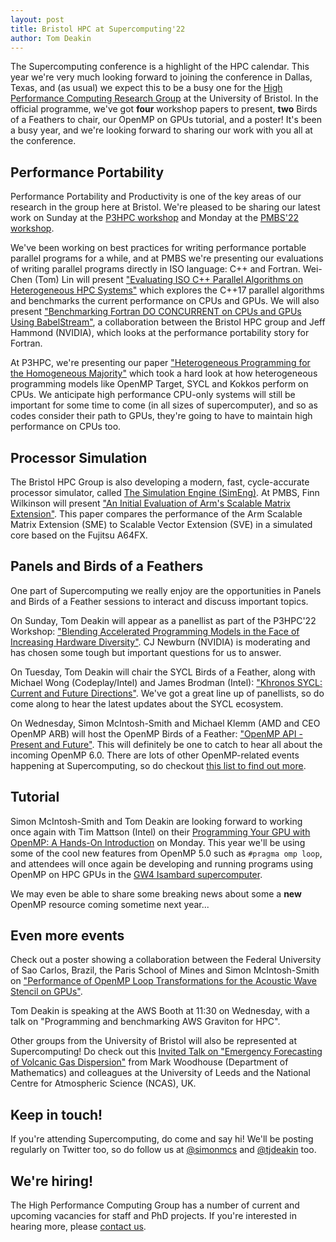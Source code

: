 ```yaml
---
layout: post
title: Bristol HPC at Supercomputing'22
author: Tom Deakin
---
```


The Supercomputing conference is a highlight of the HPC calendar. This year we're very much looking forward to joining the conference in Dallas, Texas, and (as usual) we expect this to be a busy one for the [High Performance Computing Research Group](https://uob-hpc.github.io) at the University of Bristol. In the official programme, we've got **four** workshop papers to present, **two** Birds of a Feathers to chair, our OpenMP on GPUs tutorial, and a poster! It's been a busy year, and we're looking forward to sharing our work with you all at the conference.


## Performance Portability

Performance Portability and Productivity is one of the key areas of our research in the group here at Bristol. We're pleased to be sharing our latest work on Sunday at the [P3HPC workshop](https://p3hpc.org/workshop/2022/program/) and Monday at the [PMBS'22 workshop](https://www.dcs.warwick.ac.uk/pmbs/pmbs/PMBS/Welcome.html).

We've been working on best practices for writing performance portable parallel programs for a while, and at PMBS we're presenting our evaluations of writing parallel programs directly in ISO language: C++ and Fortran.
Wei-Chen (Tom) Lin will present ["Evaluating ISO C++ Parallel Algorithms on Heterogeneous HPC Systems"](https://sc22.supercomputing.org/?post_type=page&p=3479&id=ws_pmbsf113&sess=sess453) which explores the C++17 parallel algorithms and benchmarks the current performance on CPUs and GPUs. We will also present ["Benchmarking Fortran DO CONCURRENT on CPUs and GPUs Using BabelStream"](https://sc22.supercomputing.org/?post_type=page&p=3479&id=ws_pmbsf108&sess=sess453), a collaboration between the Bristol HPC group and Jeff Hammond (NVIDIA), which looks at the performance portability story for Fortran.

At P3HPC, we're presenting our paper ["Heterogeneous Programming for the Homogeneous Majority"](https://sc22.supercomputing.org/?post_type=page&p=3479&id=ws_p3hpc105&sess=sess428) which took a hard look at how heterogeneous programming models like OpenMP Target, SYCL and Kokkos perform on CPUs. We anticipate high performance CPU-only systems will still be important for some time to come (in all sizes of supercomputer), and so as codes consider their path to GPUs, they're going to have to maintain high performance on CPUs too.


## Processor Simulation

The Bristol HPC Group is also developing a modern, fast, cycle-accurate processor simulator, called [The Simulation Engine (SimEng)](https://uob-hpc.github.io/SimEng/). At PMBS, Finn Wilkinson will present ["An Initial Evaluation of Arm's Scalable Matrix Extension"](https://sc22.supercomputing.org/presentation/?id=ws_pmbss105&sess=sess453). This paper compares the performance of the Arm Scalable Matrix Extension (SME) to Scalable Vector Extension (SVE) in a simulated core based on the Fujitsu A64FX.


## Panels and Birds of a Feathers

One part of Supercomputing we really enjoy are the opportunities in Panels and Birds of a Feather sessions to interact and discuss important topics.

On Sunday, Tom Deakin will appear as a panellist as part of the P3HPC'22 Workshop: ["Blending Accelerated Programming Models in the Face of Increasing Hardware Diversity"](https://sc22.supercomputing.org/presentation/?id=miscp111&sess=sess428). CJ Newburn (NVIDIA) is moderating and has chosen some tough but important questions for us to answer.

On Tuesday, Tom Deakin will chair the SYCL Birds of a Feather, along with Michael Wong (Codeplay/Intel) and James Brodman (Intel): ["Khronos SYCL: Current and Future Directions"](https://sc22.supercomputing.org/presentation/?id=bof152&sess=sess321). We've got a great line up of panellists, so do come along to hear the latest updates about the SYCL ecosystem.

On Wednesday, Simon McIntosh-Smith and Michael Klemm (AMD and CEO OpenMP ARB) will host the OpenMP Birds of a Feather: ["OpenMP API - Present and Future"](https://sc22.supercomputing.org/?post_type=page&p=3479&id=bof122&sess=sess351). This will definitely be one to catch to hear all about the incoming OpenMP 6.0. There are lots of other OpenMP-related events happening at Supercomputing, so do checkout [this list to find out more](https://www.openmp.org/events/sc22/).


## Tutorial

Simon McIntosh-Smith and Tom Deakin are looking forward to working once again with Tim Mattson (Intel) on their [Programming Your GPU with OpenMP: A Hands-On Introduction](https://sc22.supercomputing.org/presentation/?id=tut104&sess=sess197) on Monday. This year we'll be using some of the cool new features from OpenMP 5.0 such as `#pragma omp loop`, and attendees will once again be developing and running programs using OpenMP on HPC GPUs in the [GW4 Isambard supercomputer](https://gw4.ac.uk/isambard/).

We may even be able to share some breaking news about some a **new** OpenMP resource coming sometime next year...


## Even more events

Check out a poster showing a collaboration between the Federal University of Sao Carlos, Brazil, the Paris School of Mines and Simon McIntosh-Smith on ["Performance of OpenMP Loop Transformations for the Acoustic Wave Stencil on GPUs"](https://sc22.supercomputing.org/?post_type=page&p=3479&id=rpost119&sess=sess274).

Tom Deakin is speaking at the AWS Booth at 11:30 on Wednesday, with a talk on "Programming and benchmarking AWS Graviton for HPC".

Other groups from the University of Bristol will also be represented at Supercomputing! Do check out this [Invited Talk on "Emergency Forecasting of Volcanic Gas Dispersion"](https://sc22.supercomputing.org/presentation/?id=misc162&sess=sess442) from Mark Woodhouse (Department of Mathematics) and colleagues at the University of Leeds and the National Centre for Atmospheric Science (NCAS), UK.


## Keep in touch!
If you're attending Supercomputing, do come and say hi! We'll be posting regularly on Twitter too, so do follow us at [@simonmcs](https://twitter.com/simonmcs) and [@tjdeakin](https://twitter.com/tjdeakin) too.

## We're hiring!

The High Performance Computing Group has a number of current and upcoming vacancies for staff and PhD projects. If you're interested in hearing more, please [contact us](mailto:S.McIntosh-Smith@bristol.ac.uk,tom.deakin@bristol.ac.uk).
